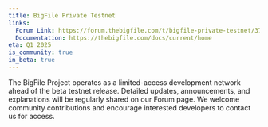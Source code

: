 ```yaml
---
title: BigFile Private Testnet
links:
  Forum Link: https://forum.thebigfile.com/t/bigfile-private-testnet/37
  Documentation: https://thebigfile.com/docs/current/home
eta: Q1 2025
is_community: true
in_beta: true
---
```


The BigFile Project operates as a limited-access development network ahead of the beta testnet release. Detailed updates, announcements, and explanations will be regularly shared on our Forum page. We welcome community contributions and encourage interested developers to contact us for access.
